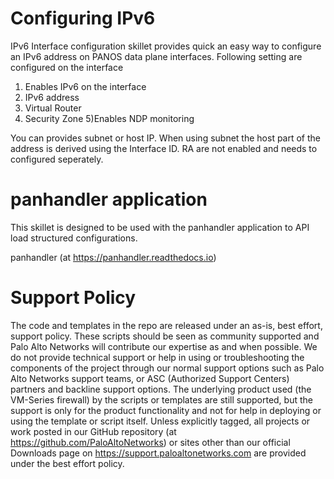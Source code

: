 # Configuring IPv6 
IPv6 Interface configuration skillet provides quick an easy way to configure an IPv6 address on PANOS data plane interfaces. Following setting are configured on the interface
1) Enables IPv6 on the interface
2) IPv6 address 
3) Virtual Router
4) Security Zone
5)Enables NDP monitoring

You can provides subnet or host IP. When using subnet the host part of the address is derived using the Interface ID. RA are not enabled and needs to configured seperately.

# panhandler application
This skillet is designed to be used with the panhandler application to API load structured configurations.

panhandler (at https://panhandler.readthedocs.io)

# Support Policy
The code and templates in the repo are released under an as-is, best effort, support policy. These scripts should be seen as community supported and Palo Alto Networks will contribute our expertise as and when possible. We do not provide technical support or help in using or troubleshooting the components of the project through our normal support options such as Palo Alto Networks support teams, or ASC (Authorized Support Centers) partners and backline support options. The underlying product used (the VM-Series firewall) by the scripts or templates are still supported, but the support is only for the product functionality and not for help in deploying or using the template or script itself. Unless explicitly tagged, all projects or work posted in our GitHub repository (at https://github.com/PaloAltoNetworks) or sites other than our official Downloads page on https://support.paloaltonetworks.com are provided under the best effort policy.